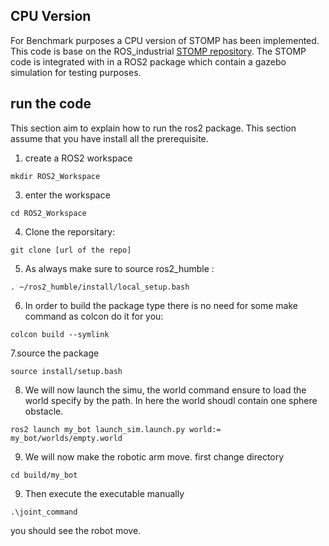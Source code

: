 ## CPU Version
For Benchmark purposes a CPU version of STOMP has been implemented. This code is base on the ROS_industrial [STOMP repository](https://github.com/ros-industrial/stomp/tree/main). The STOMP code is integrated with in a ROS2 package which contain a gazebo simulation for testing purposes. 

## run the code
This section aim to explain how to run the ros2 package. This section assume that you have install all the prerequisite.

1. create a ROS2 workspace 
```
mkdir ROS2_Workspace
```
3. enter the workspace
```
cd ROS2_Workspace
```
4. Clone the reporsitary: 
```
git clone [url of the repo]
```
5. As always make sure to source ros2_humble : 
```
. ~/ros2_humble/install/local_setup.bash
```
6. In order to build the package type there is no need for some make command as colcon do it for you: 
```
colcon build --symlink
```
7.source the package
```
source install/setup.bash
```
8. We will now launch the simu, the world command ensure to load the world specify by the path. In here the world shoudl contain one sphere obstacle.
```
ros2 launch my_bot launch_sim.launch.py world:= my_bot/worlds/empty.world
```
9. We will now make the robotic arm move. first change directory
```
cd build/my_bot
```
9. Then execute the executable manually
```
.\joint_command
```

you should see the robot move. 


